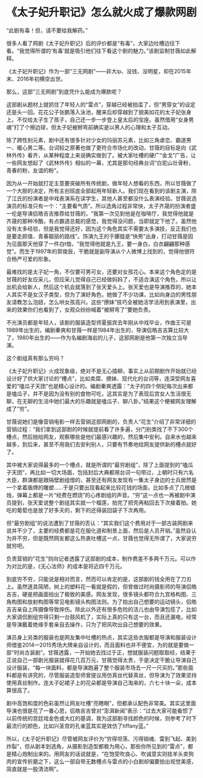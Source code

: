 # 《太子妃升职记》怎么就火成了爆款网剧

“此剧有毒！但，请不要给我解药。” 

很多人看了网剧《太子妃升职记》后的评价都是“有毒”，大家边吐槽边往下看。“我觉得所谓的‘有毒’就是吸引他们往下看这个剧的魅力。”该剧监制甘薇如此解释。 

《太子妃升职记》作为一部“三无网剧”——非大ip、没钱、没明星，却在2015年末、2016年初横空出世。 

那么，这部“三无网剧”到底凭什么能成为爆款呢？ 

这部剧从题材上就抓住了年轻人的“雷点”，穿越已经被拍滥了，但“男穿女”的设定还是头一回。花花公子张鹏落入泳池，醒来后却穿越到了貌美如花的太子妃张身上。不仅给太子生了孩子，自己还一步一步登上皇太后的宝座。虽然借用“女身男魂”打了个擦边球，但太子妃被掰弯前确实是以男人的心理和太子互动。 

除了跨性别元素，剧中还有很多针对少女的玛丽苏元素，比如三角虐恋、霸道男一、暖心男二等。台词较之原著也做了更符合市场化的改动，甘薇的目标是向《武林外传》看齐，从某种程度上来说确实做到了。被大家吐槽的硬广“金戈”广告，让一些网友想起了《武林外传》相似的一幕，尤其是那句经典台词“白驼山壮骨粉，青春的粉，友谊的粉”。 

因为从一开始就打定主意要突破所有传统剧，做年轻人想看的东西，所以甘薇做了一个大胆的决定，所有主创班底全部起用年轻新人。我们现在看到的该剧主演，除了江氏的扮演者是中戏表演系在读学生，其他人甚至都没什么表演经验。甘薇说选演员的标准只有一个：“主要看气质”。所以选角过程非常快，太子齐晟的扮演者盛一伦是导演侣皓吉吉推荐给甘薇的，“我第一次见到他是在咖啡厅，我觉得他就是齐晟的那种冷酷，有点霸道总裁的感觉，我觉得没问题，当即就定下他了。虽然他没有太多经验，但是我觉得还好，因为这个角色其实不需要太多演技，反正我们也是要走颜值、青春靓丽的路线”。饰演九王的于朦胧是“快男”出身，打动甘薇是因为见面那天他穿了一件白t恤，“我觉得他就是九王，要一身白，白衣翩翩那种感觉”。而生于1997年的郭俊辰，干脆就是副导演从个人微博上找到的，觉得他很符合杨严可爱的形象。 

最难找的是太子妃一角，不仅要可男可女，还要对女孩花心。本来这个角色定的是甘薇的好友应采儿，但应采儿觉得自己已经做妈妈了，不适合演这个角色，所以让出机会给新人，然后这个机会就落到了张天爱头上。张天爱也是导演推荐的，她本人其实不是女汉子类型，但为了演好角色，她做了不少功课，比如向身边的男性朋友请教怎么泡妞，怎么哄女孩高兴。这些“撩妹”技巧全被她活学活用到表演里，出来的效果你们也看到了，女观众纷纷喊着“被掰弯了”要她负责。 

不光演员都是年轻人，该剧的服装造型师夏振宾去年刚从中戏毕业，作曲王可是1989年出生的，编剧秦爽和甘薇一样是1984年出生的，导演侣皓吉吉算比较大了，1980年出生的——作为名编剧海岩的儿子，这部网剧是他第一次独立当导演。 

这个剧组真有那么穷吗？ 

《太子妃升职记》火成现象级，绝对不是无心插柳，事实上从前期剧作开始就已经设计好了供大家讨论的“槽点”，比如卖腐、撩妹、现代化的台词等，连深受网友喜爱的“嗑瓜子天团”也是精心设计的。编剧秦爽透露：“太子的四个侧妃每次出来都是嗑瓜子，并不是因为没有别的食物可吃，这其实是为了表现后宫女人生活很无聊，在无聊的生活中她们最大的乐趣就是嗑瓜子、聊八卦。”结果这个梗被网友理解成了“穷”。 

甘薇说她们是像营销电影一样去营销这部网剧的，负责人“花生”介绍了非常详细的营销过程：“我们拿到这部剧的时候就提前看了许多遍，分门别类找了不下300个槽点，然后抛给网友，观察哪些是他们最感兴趣的，然后集中安利。自来水也越来越多，到后来，甚至不用我们去安利别人，只要有节奏地给网友提供新的槽点就好了。 

其中被大家说得最多的一个槽点，就是所谓的“最穷剧组”，除了上面提到的“嗑瓜子天团”，再比如一切大场面，包括封后大典都用台词一句带过，上朝时只有六名大臣，群演都是跟隔壁剧组借的，甚至还有网友发现有一集太子身边的士兵居然是一个拿着盾牌的雕塑……于是只要出现看起来比较花钱的场面，比如多点了几根蜡烛，弹幕上都是一片“经费在燃烧”的心疼剧组的声音。“穷”这一点也一再被剧中演员提到，张天爱说整个剧组其实就一个榴莲，拍完了把壳再粘回去下次接着拍。她吃的葡萄也是放了好多天的，剩下的还得装回袋子下次再用。 

但“最穷剧组”的说法遭到了甘薇的否认：“其实我们这个费用对于一部古装网剧来说并不少了，主要的经费都是花在服化道和制景上面，然后是人员开销。”虽然自认为并不穷，但是既然网友都这么热衷吐槽这一点，甘薇也觉得无所谓了，大家说穷就穷吧。 

负责营销的“花生”则向记者透露了这部剧的成本，制作费差不多两千万元。可以作为对比的是，《无心法师》的成本是将近四千万元。 

到底穷不穷，只能说是相对而言，然而可以肯定的是，这部剧的钱全用在了刀刃上。虽然道具简陋，树上的塑料花一看就是假的，但曾做过时尚摄影师的导演侣皓吉吉，硬是把画面拍出了极致的美感。网友发现，很多镜头都符合九宫格构图、三角构图和放射构图等常见电影镜头构图法则。为了拍出自己想要的运动镜头，侣皓吉吉亲自上阵摄像导致摔伤。除此以外还有很多危险的活儿也由导演包揽了，比如大家调侃剧组穷得只剩一台鼓风机了，实际上真的只有这一台，而且还漏电，经常是导演戴着绝缘手套亲自去操作，只为了把风吹出自己想要的效果。 

演员身上另类的服装也是网友集中吐槽的热点，其实这些衣服都是导演和服装设计师借鉴2014—2015秀场大牌亲自设计的，而且面料也并不便宜，为的就是要做一部“时尚古装剧”。甘薇透露，一开始她去找过于正，想就服装问题取取经，结果于正说自己一部剧光服装就得花几百万元，甘薇觉得太贵，于是决定干脆让导演自己设计服装，“每一块面料，都是导演跑遍了整个服装市场去一尺一尺买的。”那些面料都是有讲究的，尽管服装造型师曾提议用仿真丝代替真丝，但导演为了效果坚持使用真丝制作。连太子妃裙子上的花朵都是导演自己淘来的，六七十块一朵，成本算很高了。 

剧中高饱和度的色彩虽然让网友吐槽“亮瞎眼”，但都承认配色非常美。其实这里面导演也很是花了一番心思，侣皓吉吉曾对“澎湃新闻”表示：“过去大家可能看惯了以前传统的宫廷戏金色或大红的基调，我为这部剧寻找颜色的时候，则参考了时下最流行的颜色，比如兴圣宫的孔雀蓝其实是效仿了tiffany蓝。” 

所以，《太子妃升职记》尽管被网友评价为“穷得坦荡、污得销魂、雷到飞起、美到炸裂”，但从剧本到选角，从摄影到造型都极为用心，那些你所见到的“雷点”，都是精心炮制出来的。用网友的话说就是，“在饱受吹良心、吹诚意实则挂羊头卖狗肉的宣传折磨之下，这么一部自带无数槽点与雷点的小白剧却偏要拍出视觉美感，简直就是一股清流啊”。